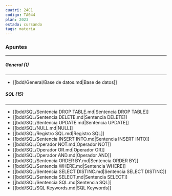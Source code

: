 ```yaml
---
cuatri: 24C1
codigo: TA044
plan: 2023
estado: cursando
tags: materia
---
```

### Apuntes 
---
##### General (1)
---
* [[bdd/General/Base de datos.md|Base de datos]]

##### SQL (15)
---
* [[bdd/SQL/Sentencia DROP TABLE.md|Sentencia DROP TABLE]]
* [[bdd/SQL/Sentencia DELETE.md|Sentencia DELETE]]
* [[bdd/SQL/Sentencia UPDATE.md|Sentencia UPDATE]]
* [[bdd/SQL/NULL.md|NULL]]
* [[bdd/SQL/Registro SQL.md|Registro SQL]]
* [[bdd/SQL/Sentencia INSERT INTO.md|Sentencia INSERT INTO]]
* [[bdd/SQL/Operador NOT.md|Operador NOT]]
* [[bdd/SQL/Operador OR.md|Operador OR]]
* [[bdd/SQL/Operador AND.md|Operador AND]]
* [[bdd/SQL/Sentencia ORDER BY.md|Sentencia ORDER BY]]
* [[bdd/SQL/Sentencia WHERE.md|Sentencia WHERE]]
* [[bdd/SQL/Sentencia SELECT DISTINC.md|Sentencia SELECT DISTINC]]
* [[bdd/SQL/Sentencia SELECT.md|Sentencia SELECT]]
* [[bdd/SQL/Sentencia SQL.md|Sentencia SQL]]
* [[bdd/SQL/SQL Keywords.md|SQL Keywords]]

